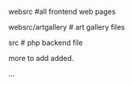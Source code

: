 websrc #all frontend  web pages

websrc/artgallery  # art gallery files

src # php backend file

more to add added.

...
